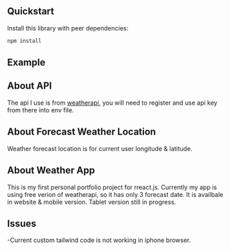 ## Quickstart

Install this library with peer dependencies:

```bash
npm install
```
## Example

## About API

The api I use is from  [weatherapi](https://www.weatherapi.com/), you will need to register and use api key from there into env file.

## About Forecast Weather Location
Weather forecast location is for current user longitude & latitude.
## About Weather App
This is my first personal portfolio project for rreact.js. Currently my app is using free verion of weatherapi, so it has only 3 forecast date. It is availbale in website & mobile version. Tablet version still in progress. 

## Issues 
-Current custom tailwind code is not working in iphone browser.  

